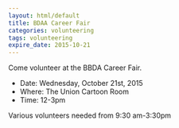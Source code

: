 ```yaml
---
layout: html/default
title: BDAA Career Fair
categories: volunteering
tags: volunteering
expire_date: 2015-10-21
---
```


Come volunteer at the BBDA Career Fair.

- Date: Wednesday, October 21st, 2015
- Where: The Union Cartoon Room
- Time: 12-3pm

Various volunteers needed from 9:30 am-3:30pm

